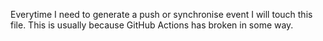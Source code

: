Everytime I need to generate a push or synchronise event I will touch this file.
This is usually because GitHub Actions has broken in some way.





